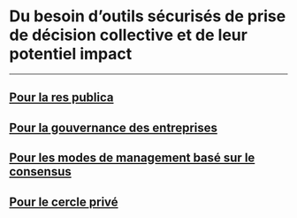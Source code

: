  # Du besoin d’outils sécurisés de prise de décision collective et de leur potentiel impact
 ---
 
## [Pour la res publica](tools_and_impact/res_publica.md)
## [Pour la gouvernance des entreprises](tools_and_impact/gouvernance_entreprises.md)
## [Pour les modes de management basé sur le consensus](tools_and_impact/management_base_consensus.md)
## [Pour le cercle privé](tools_and_impact/cercle_prive.md)